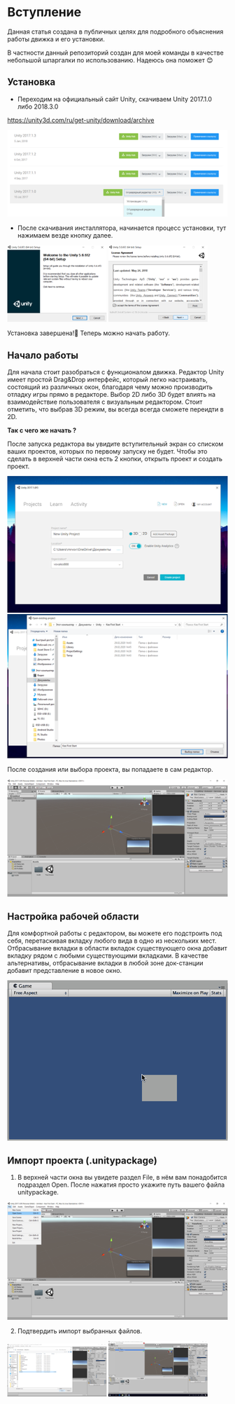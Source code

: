 # Вступление
Данная статья создана в публичных целях для подробного объяснения работы движка и его установки.

В частности данный репозиторий создан для моей команды в качестве небольшой шпаргалки по использованию. Надеюсь она поможет :blush:

## Установка
- Переходим на официальный сайт Unity, скачиваем Unity   2017.1.0 либо 2018.3.0

https://unity3d.com/ru/get-unity/download/archive

<div style="dispaly:flex">
    <img src="https://github.com/Kee-team/unity_setup/blob/master/Git images/Unity archive.png">
</div>


-  После скачивания инсталлятора, начинается процесс установки, тут нажимаем везде кнопку далее.

<div style="dispaly:flex">
    <img src="https://github.com/Kee-team/unity_setup/blob/master/Git images/i1.png" width="45%">
    <img src="https://github.com/Kee-team/unity_setup/blob/master/Git images/i2.png" width="45%">
</div>

Установка завершена!:tada:
Теперь можно начать работу.

## Начало работы
Для начала стоит разобраться с функционалом движка.
Редактор Unity имеет простой Drag&Drop интерфейс, который легко настраивать, состоящий из различных окон, благодаря чему можно производить отладку игры прямо в редакторе. Выбор 2D либо 3D будет влиять на взаимодействие пользователя с визуальным редактором. Стоит отметить, что выбрав 3D режим, вы всегда всегда сможете переидти в 2D.

**Так с чего же начать ?** 

После запуска редактора вы увидите вступительный экран со списком ваших проектов, которых по первому запуску не будет. Чтобы это сделать в верхней части окна есть 2 кнопки, открыть проект и создать проект.


<div style="dispaly:flex">
    <img src="https://github.com/Kee-team/unity_setup/blob/master/Git images/u1.png">
<img src="https://github.com/Kee-team/unity_setup/blob/master/Git images/u2.png">
</div>

После создания или выбора проекта, вы попадаете в сам редактор.


<div style="dispaly:flex">
    <img src="https://github.com/Kee-team/unity_setup/blob/master/Git images/u3.png">
</div>

## Настройка рабочей области
Для комфортной работы с редактором, вы можете его подстроить под себя, перетаскивая вкладку любого вида в одно из нескольких мест. Отбрасывание вкладки в области вкладок существующего окна добавит вкладку рядом с любыми существующими вкладками. В качестве альтернативы, отбрасывание вкладки в любой зоне док-станции добавит представление в новое окно.

<div style="dispaly:flex">
    <img src="https://github.com/Kee-team/unity_setup/blob/master/Git images/uc.gif">
</div>


## Импорт проекта (.unitypackage)
1. В верхней части окна вы увидете раздел File, в нём вам понадобится подраздел Open. После нажатия просто укажите путь вашего файла unitypackage.


<div style="dispaly:flex">
    <img src="https://github.com/Kee-team/unity_setup/blob/master/Git images/u4.png">
</div>

2. Подтвердить импорт выбранных файлов.

<div style="dispaly:flex">
    <img src="https://github.com/Kee-team/unity_setup/blob/master/Git images/u5.png" width="45%">
    <img src="https://github.com/Kee-team/unity_setup/blob/master/Git images/u6.png" width="45%">
</div>


